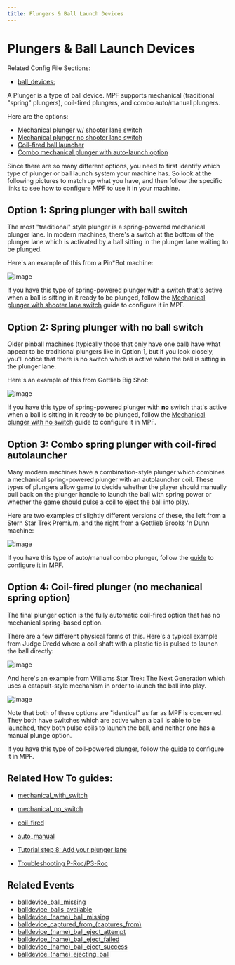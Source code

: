 ```yaml
---
title: Plungers & Ball Launch Devices
---
```


# Plungers & Ball Launch Devices


Related Config File Sections:

* [ball_devices:](../../config/ball_devices.md)

A Plunger is a type of ball device. MPF supports mechanical (traditional
"spring" plungers), coil-fired plungers, and combo auto/manual
plungers.

Here are the options:

* [Mechanical plunger w/ shooter lane switch](mechanical_with_switch.md)
* [Mechanical plunger no shooter lane switch](mechanical_no_switch.md)
* [Coil-fired ball launcher](coil_fired.md)
* [Combo mechanical plunger with auto-launch option](auto_manual.md)

Since there are so many different options, you need to first identify
which type of plunger or ball launch system your machine has. So look at
the following pictures to match up what you have, and then follow the
specific links to see how to configure MPF to use it in your machine.

## Option 1: Spring plunger with ball switch

The most "traditional" style plunger is a spring-powered mechanical
plunger lane. In modern machines, there's a switch at the bottom of the
plunger lane which is activated by a ball sitting in the plunger lane
waiting to be plunged.

Here's an example of this from a Pin\*Bot machine:

![image](../images/plunger_with_switch.jpg)

If you have this type of spring-powered plunger with a switch that's
active when a ball is sitting in it ready to be plunged, follow the
[Mechanical plunger with shooter lane switch](mechanical_with_switch.md) guide to
configure it in MPF.

## Option 2: Spring plunger with no ball switch

Older pinball machines (typically those that only have one ball) have
what appear to be traditional plungers like in Option 1, but if you look
closely, you'll notice that there is no switch which is active when the
ball is sitting in the plunger lane.

Here's an example of this from Gottlieb Big Shot:

![image](../images/plunger_no_switch.jpg)

If you have this type of spring-powered plunger with **no** switch
that's active when a ball is sitting in it ready to be plunged, follow
the [Mechanical plunger with no switch](mechanical_no_switch.md) guide to
configure it in MPF.

## Option 3: Combo spring plunger with coil-fired autolauncher

Many modern machines have a combination-style plunger which combines a
mechanical spring-powered plunger with an autolauncher coil. These types
of plungers allow game to decide whether the player should manually pull
back on the plunger handle to launch the ball with spring power or
whether the game should pulse a coil to eject the ball into play.

Here are two examples of slightly different versions of these, the left
from a Stern Star Trek Premium, and the right from a Gottlieb Brooks 'n
Dunn machine:

![image](../images/auto_manual_plunger.jpg)

If you have this type of auto/manual combo plunger, follow the
[guide](auto_manual.md) to configure it in
MPF.

## Option 4: Coil-fired plunger (no mechanical spring option)

The final plunger option is the fully automatic coil-fired option that
has no mechanical spring-based option.

There are a few different physical forms of this. Here's a typical
example from Judge Dredd where a coil shaft with a plastic tip is pulsed
to launch the ball directly:

![image](../images/coil_fired_plunger.jpg)

And here's an example from Williams Star Trek: The Next Generation
which uses a catapult-style mechanism in order to launch the ball into
play.

![image](../images/catapult_plunger.jpg)

Note that both of these options are "identical" as far as MPF is
concerned. They both have switches which are active when a ball is able
to be launched, they both pulse coils to launch the ball, and neither
one has a manual plunge option.

If you have this type of coil-powered plunger, follow the
[guide](coil_fired.md) to configure it in MPF.

## Related How To guides:

* [mechanical_with_switch](mechanical_with_switch.md)
* [mechanical_no_switch](mechanical_no_switch.md)
* [coil_fired](coil_fired.md)
* [auto_manual](auto_manual.md)

* [Tutorial step 8: Add your plunger lane](../../tutorial/8_plunger.md)
* [Troubleshooting P-Roc/P3-Roc](../ball_devices/troubleshooting.md)

## Related Events

* [balldevice_ball_missing](../../events/balldevice_ball_missing.md)
* [balldevice_balls_available](../../events/balldevice_balls_available.md)
* [balldevice_(name)\_ball_missing](../../events/balldevice_ball_device_ball_missing.md)
* [balldevice_captured_from_(captures_from)](../../events/balldevice_captured_from_captures_from.md)
* [balldevice_(name)\_ball_eject_attempt](../../events/balldevice_ball_device_ball_eject_attempt.md)
* [balldevice_(name)\_ball_eject_failed](../../events/balldevice_ball_device_ball_eject_failed.md)
* [balldevice_(name)\_ball_eject_success](../../events/balldevice_ball_device_ball_eject_success.md)
* [balldevice_(name)\_ejecting_ball](../../events/balldevice_ball_device_ejecting_ball.md)

